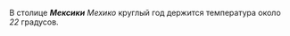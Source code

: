 <!--2023-11-06 01:42:00-->
В столице ***Мексики*** *Мехико* круглый год держится температура около *22* градусов.